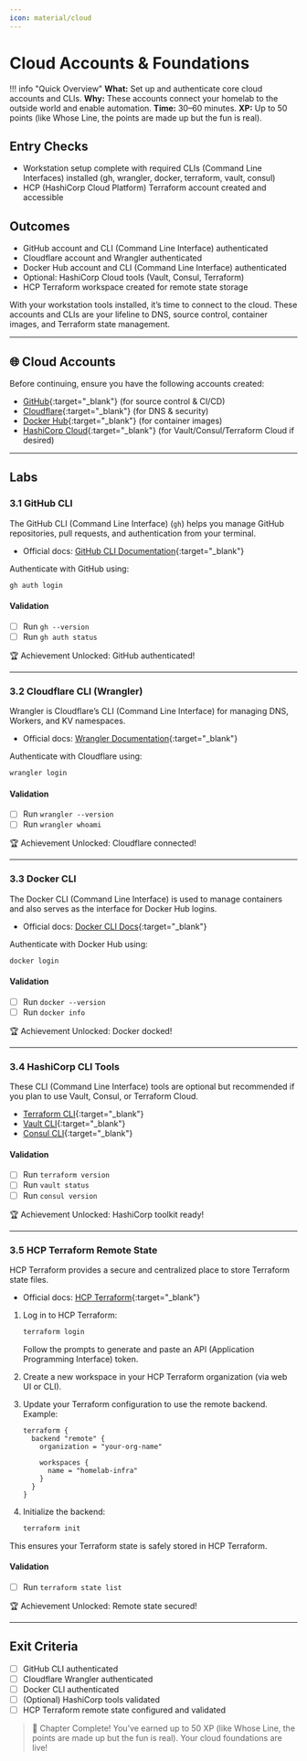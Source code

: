 ```yaml
---
icon: material/cloud
---
```

# Cloud Accounts & Foundations

!!! info "Quick Overview"
    **What:** Set up and authenticate core cloud accounts and CLIs.
    **Why:** These accounts connect your homelab to the outside world and enable automation.
    **Time:** 30–60 minutes.
    **XP:** Up to 50 points (like Whose Line, the points are made up but the fun is real).

## Entry Checks
- Workstation setup complete with required CLIs (Command Line Interfaces) installed (gh, wrangler, docker, terraform, vault, consul)
- HCP (HashiCorp Cloud Platform) Terraform account created and accessible

## Outcomes
- GitHub account and CLI (Command Line Interface) authenticated
- Cloudflare account and Wrangler authenticated
- Docker Hub account and CLI (Command Line Interface) authenticated
- Optional: HashiCorp Cloud tools (Vault, Consul, Terraform)
- HCP Terraform workspace created for remote state storage

With your workstation tools installed, it’s time to connect to the cloud. These accounts and CLIs are your lifeline to DNS, source control, container images, and Terraform state management.

---

## 🌐 Cloud Accounts

Before continuing, ensure you have the following accounts created:

- [GitHub](https://github.com){:target="_blank"} (for source control & CI/CD)
- [Cloudflare](https://www.cloudflare.com){:target="_blank"} (for DNS & security)
- [Docker Hub](https://hub.docker.com){:target="_blank"} (for container images)
- [HashiCorp Cloud](https://cloud.hashicorp.com){:target="_blank"} (for Vault/Consul/Terraform Cloud if desired)

---

## Labs

### 3.1 GitHub CLI

The GitHub CLI (Command Line Interface) (`gh`) helps you manage GitHub repositories, pull requests, and authentication from your terminal.
- Official docs: [GitHub CLI Documentation](https://cli.github.com/){:target="_blank"}

Authenticate with GitHub using:

```bash
gh auth login
```

#### Validation

- [ ] Run `gh --version`
- [ ] Run `gh auth status`

🏆 Achievement Unlocked: GitHub authenticated!

---

### 3.2 Cloudflare CLI (Wrangler)

Wrangler is Cloudflare’s CLI (Command Line Interface) for managing DNS, Workers, and KV namespaces.
- Official docs: [Wrangler Documentation](https://developers.cloudflare.com/workers/wrangler/){:target="_blank"}

Authenticate with Cloudflare using:

```bash
wrangler login
```

#### Validation

- [ ] Run `wrangler --version`
- [ ] Run `wrangler whoami`

🏆 Achievement Unlocked: Cloudflare connected!

---

### 3.3 Docker CLI

The Docker CLI (Command Line Interface) is used to manage containers and also serves as the interface for Docker Hub logins.
- Official docs: [Docker CLI Docs](https://docs.docker.com/engine/reference/commandline/cli/){:target="_blank"}

Authenticate with Docker Hub using:

```bash
docker login
```

#### Validation

- [ ] Run `docker --version`
- [ ] Run `docker info`

🏆 Achievement Unlocked: Docker docked!

---

### 3.4 HashiCorp CLI Tools

These CLI (Command Line Interface) tools are optional but recommended if you plan to use Vault, Consul, or Terraform Cloud.
- [Terraform CLI](https://developer.hashicorp.com/terraform/cli){:target="_blank"}
- [Vault CLI](https://developer.hashicorp.com/vault/docs/commands){:target="_blank"}
- [Consul CLI](https://developer.hashicorp.com/consul/docs/commands){:target="_blank"}

#### Validation

- [ ] Run `terraform version`
- [ ] Run `vault status`
- [ ] Run `consul version`

🏆 Achievement Unlocked: HashiCorp toolkit ready!

---

### 3.5 HCP Terraform Remote State

HCP Terraform provides a secure and centralized place to store Terraform state files.

- Official docs: [HCP Terraform](https://developer.hashicorp.com/terraform/cloud-docs){:target="_blank"}

1. Log in to HCP Terraform:

    ```bash
    terraform login
    ```

    Follow the prompts to generate and paste an API (Application Programming Interface) token.

2. Create a new workspace in your HCP Terraform organization (via web UI or CLI).

3. Update your Terraform configuration to use the remote backend. Example:

    ```hcl
    terraform {
      backend "remote" {
        organization = "your-org-name"

        workspaces {
          name = "homelab-infra"
        }
      }
    }
    ```

4. Initialize the backend:

    ```bash
    terraform init
    ```

This ensures your Terraform state is safely stored in HCP Terraform.

#### Validation

- [ ] Run `terraform state list`

🏆 Achievement Unlocked: Remote state secured!

---

## Exit Criteria

- [ ] GitHub CLI authenticated
- [ ] Cloudflare Wrangler authenticated
- [ ] Docker CLI authenticated
- [ ] (Optional) HashiCorp tools validated
- [ ] HCP Terraform remote state configured and validated

> 🎉 Chapter Complete! You’ve earned up to 50 XP (like Whose Line, the points are made up but the fun is real). Your cloud foundations are live!
